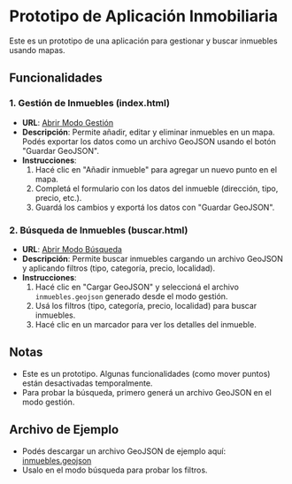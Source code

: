 # Prototipo de Aplicación Inmobiliaria

Este es un prototipo de una aplicación para gestionar y buscar inmuebles usando mapas.

## Funcionalidades

### 1. Gestión de Inmuebles (index.html)
- **URL**: [Abrir Modo Gestión](https://amschajari.github.io/app-inmobiliarias/index.html)
- **Descripción**: Permite añadir, editar y eliminar inmuebles en un mapa. Podés exportar los datos como un archivo GeoJSON usando el botón "Guardar GeoJSON".
- **Instrucciones**:
  1. Hacé clic en "Añadir inmueble" para agregar un nuevo punto en el mapa.
  2. Completá el formulario con los datos del inmueble (dirección, tipo, precio, etc.).
  3. Guardá los cambios y exportá los datos con "Guardar GeoJSON".

### 2. Búsqueda de Inmuebles (buscar.html)
- **URL**: [Abrir Modo Búsqueda](https://amschajari.github.io/app-inmobiliarias/buscar.html)
- **Descripción**: Permite buscar inmuebles cargando un archivo GeoJSON y aplicando filtros (tipo, categoría, precio, localidad).
- **Instrucciones**:
  1. Hacé clic en "Cargar GeoJSON" y seleccioná el archivo `inmuebles.geojson` generado desde el modo gestión.
  2. Usá los filtros (tipo, categoría, precio, localidad) para buscar inmuebles.
  3. Hacé clic en un marcador para ver los detalles del inmueble.

## Notas
- Este es un prototipo. Algunas funcionalidades (como mover puntos) están desactivadas temporalmente.
- Para probar la búsqueda, primero generá un archivo GeoJSON en el modo gestión.

## Archivo de Ejemplo
- Podés descargar un archivo GeoJSON de ejemplo aquí: [inmuebles.geojson](https://github.com/amschajari/app-inmobiliarias/raw/main/inmuebles.geojson)
- Usalo en el modo búsqueda para probar los filtros.